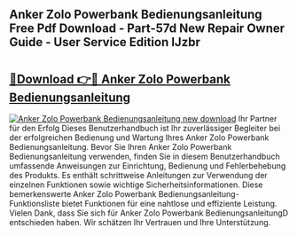 ## Anker Zolo Powerbank Bedienungsanleitung Free Pdf Download - Part-57d New Repair Owner Guide - User Service Edition IJzbr

# <h2><a href="http://df2k6j.blite.top/?on=Anker+Zolo+Powerbank+Bedienungsanleitung">🔗Download 👉🔴 Anker Zolo Powerbank Bedienungsanleitung</a></h2>

[![Anker Zolo Powerbank Bedienungsanleitung new download](https://i.imgur.com/lujVjoI.png)](http://df2k6j.blite.top/?on=Anker+Zolo+Powerbank+Bedienungsanleitung)
Ihr Partner für den Erfolg Dieses Benutzerhandbuch ist Ihr zuverlässiger Begleiter bei der erfolgreichen Bedienung und Wartung Ihres Anker Zolo Powerbank Bedienungsanleitung. Bevor Sie Ihren Anker Zolo Powerbank Bedienungsanleitung verwenden, finden Sie in diesem Benutzerhandbuch umfassende Anweisungen zur Einrichtung, Bedienung und Fehlerbehebung des Produkts. Es enthält schrittweise Anleitungen zur Verwendung der einzelnen Funktionen sowie wichtige Sicherheitsinformationen. Diese bemerkenswerte Anker Zolo Powerbank Bedienungsanleitung-Funktionsliste bietet Funktionen für eine nahtlose und effiziente Leistung. Vielen Dank, dass Sie sich für Anker Zolo Powerbank BedienungsanleitungD entschieden haben. Wir schätzen Ihr Vertrauen und Ihre Unterstützung.

